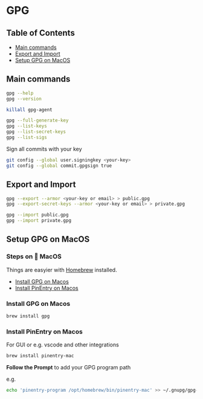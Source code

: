 # GPG

## Table of Contents
* [Main commands](#main-commands)
* [Export and Import](#export-and-import)
* [Setup GPG on MacOS](#setup-gpg-on-macos)

## Main commands
````bash
gpg --help
gpg --version
```````
````bash
killall gpg-agent
```````
````bash
gpg --full-generate-key
gpg --list-keys
gpg --list-secret-keys
gpg --list-sigs
````
Sign all commits with your key
````bash
git config --global user.signingkey <your-key>
git config --global commit.gpgsign true
````
## Export and Import
````bash
gpg --export --armor <your-key or email> > public.gpg
gpg --export-secret-keys --armor <your-key or email> > private.gpg
````
````bash
gpg --import public.gpg
gpg --import private.gpg
````

## Setup GPG on MacOS

### Steps on 🍎 MacOS
Things are easyier with [Homebrew](https://brew.sh/) installed.
* [Install GPG on Macos](#install-gpg-on-macos)
* [Install PinEntry on Macos](#install-pinentry-on-macos)

### Install GPG on Macos
```bash
brew install gpg
```
### Install PinEntry on Macos
For GUI or e.g. vscode and other integrations
```bash
brew install pinentry-mac
```
**Follow the Prompt** to add your GPG program path

e.g.
```bash
echo 'pinentry-program /opt/homebrew/bin/pinentry-mac' >> ~/.gnupg/gpg-agent.conf
```